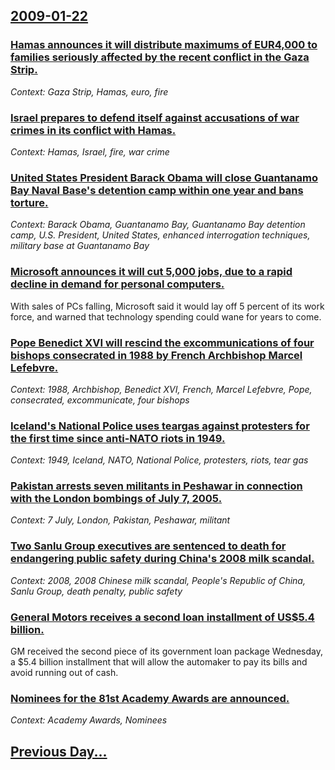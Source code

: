 ## [2009-01-22](/news/2009/01/22/index.md)

### [ Hamas announces it will distribute maximums of EUR4,000 to families seriously affected by the recent conflict in the Gaza Strip. ](/news/2009/01/22/hamas-announces-it-will-distribute-maximums-of-a-4-000-to-families-seriously-affected-by-the-recent-conflict-in-the-gaza-strip.md)
_Context: Gaza Strip, Hamas, euro, fire_

### [ Israel prepares to defend itself against accusations of war crimes in its conflict with Hamas. ](/news/2009/01/22/israel-prepares-to-defend-itself-against-accusations-of-war-crimes-in-its-conflict-with-hamas.md)
_Context: Hamas, Israel, fire, war crime_

### [ United States President Barack Obama will close Guantanamo Bay Naval Base's detention camp within one year and bans torture. ](/news/2009/01/22/united-states-president-barack-obama-will-close-guanta-namo-bay-naval-base-s-detention-camp-within-one-year-and-bans-torture.md)
_Context: Barack Obama, Guantanamo Bay, Guantanamo Bay detention camp, U.S. President, United States, enhanced interrogation techniques, military base at Guantanamo Bay_

### [ Microsoft announces it will cut 5,000 jobs, due to a rapid decline in demand for personal computers. ](/news/2009/01/22/microsoft-announces-it-will-cut-5-000-jobs-due-to-a-rapid-decline-in-demand-for-personal-computers.md)
With sales of PCs falling, Microsoft said it would lay off 5 percent of its work force, and warned that technology spending could wane for years to come.

### [ Pope Benedict XVI will rescind the excommunications of four bishops consecrated in 1988 by French Archbishop Marcel Lefebvre. ](/news/2009/01/22/pope-benedict-xvi-will-rescind-the-excommunications-of-four-bishops-consecrated-in-1988-by-french-archbishop-marcel-lefebvre.md)
_Context: 1988, Archbishop, Benedict XVI, French, Marcel Lefebvre, Pope, consecrated, excommunicate, four bishops_

### [ Iceland's National Police uses teargas against protesters for the first time since anti-NATO riots in 1949. ](/news/2009/01/22/iceland-s-national-police-uses-teargas-against-protesters-for-the-first-time-since-anti-nato-riots-in-1949.md)
_Context: 1949, Iceland, NATO, National Police, protesters, riots, tear gas_

### [ Pakistan arrests seven militants in Peshawar in connection with the London bombings of July 7, 2005. ](/news/2009/01/22/pakistan-arrests-seven-militants-in-peshawar-in-connection-with-the-london-bombings-of-july-7-2005.md)
_Context: 7 July, London, Pakistan, Peshawar, militant_

### [ Two Sanlu Group executives are sentenced to death for endangering public safety during China's 2008 milk scandal. ](/news/2009/01/22/two-sanlu-group-executives-are-sentenced-to-death-for-endangering-public-safety-during-china-s-2008-milk-scandal.md)
_Context: 2008, 2008 Chinese milk scandal, People's Republic of China, Sanlu Group, death penalty, public safety_

### [ General Motors receives a second loan installment of US$5.4 billion. ](/news/2009/01/22/general-motors-receives-a-second-loan-installment-of-us-5-4-billion.md)
GM received the second piece of its government loan package Wednesday, a $5.4 billion installment that will allow the automaker to pay its bills and avoid running out of cash.

### [ Nominees for the 81st Academy Awards are announced.  ](/news/2009/01/22/nominees-for-the-81st-academy-awards-are-announced.md)
_Context: Academy Awards, Nominees_

## [Previous Day...](/news/2009/01/21/index.md)

